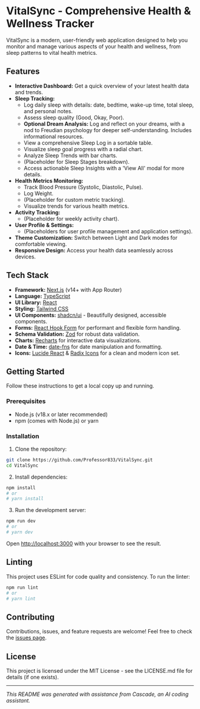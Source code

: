 # VitalSync - Comprehensive Health & Wellness Tracker

VitalSync is a modern, user-friendly web application designed to help you monitor and manage various aspects of your health and wellness, from sleep patterns to vital health metrics.

## Features

* **Interactive Dashboard:** Get a quick overview of your latest health data and trends.
* **Sleep Tracking:**
  * Log daily sleep with details: date, bedtime, wake-up time, total sleep, and personal notes.
  * Assess sleep quality (Good, Okay, Poor).
  * **Optional Dream Analysis:** Log and reflect on your dreams, with a nod to Freudian psychology for deeper self-understanding. Includes informational resources.
  * View a comprehensive Sleep Log in a sortable table.
  * Visualize sleep goal progress with a radial chart.
  * Analyze Sleep Trends with bar charts.
  * (Placeholder for Sleep Stages breakdown).
  * Access actionable Sleep Insights with a 'View All' modal for more details.
* **Health Metrics Monitoring:**
  * Track Blood Pressure (Systolic, Diastolic, Pulse).
  * Log Weight.
  * (Placeholder for custom metric tracking).
  * Visualize trends for various health metrics.
* **Activity Tracking:**
  * (Placeholder for weekly activity chart).
* **User Profile & Settings:**
  * (Placeholders for user profile management and application settings).
* **Theme Customization:** Switch between Light and Dark modes for comfortable viewing.
* **Responsive Design:** Access your health data seamlessly across devices.

## Tech Stack

* **Framework:** [Next.js](https://nextjs.org/) (v14+ with App Router)
* **Language:** [TypeScript](https://www.typescriptlang.org/)
* **UI Library:** [React](https://reactjs.org/)
* **Styling:** [Tailwind CSS](https://tailwindcss.com/)
* **UI Components:** [shadcn/ui](https://ui.shadcn.com/) - Beautifully designed, accessible components.
* **Forms:** [React Hook Form](https://react-hook-form.com/) for performant and flexible form handling.
* **Schema Validation:** [Zod](https://zod.dev/) for robust data validation.
* **Charts:** [Recharts](https://recharts.org/) for interactive data visualizations.
* **Date & Time:** [date-fns](https://date-fns.org/) for date manipulation and formatting.
* **Icons:** [Lucide React](https://lucide.dev/) & [Radix Icons](https://www.radix-ui.com/icons) for a clean and modern icon set.

## Getting Started

Follow these instructions to get a local copy up and running.

### Prerequisites

* Node.js (v18.x or later recommended)
* npm (comes with Node.js) or yarn

### Installation

1. Clone the repository:

```bash
git clone https://github.com/Professor833/VitalSync.git
cd VitalSync
```

2. Install dependencies:

```bash
npm install
# or
# yarn install
```

3. Run the development server:

```bash
npm run dev
# or
# yarn dev
```

   Open [http://localhost:3000](http://localhost:3000) with your browser to see the result.

## Linting

This project uses ESLint for code quality and consistency. To run the linter:

```bash
npm run lint
# or
# yarn lint
```

## Contributing

Contributions, issues, and feature requests are welcome! Feel free to check the [issues page](https://github.com/Professor833/VitalSync/issues).

## License

This project is licensed under the MIT License - see the LICENSE.md file for details (if one exists).

---

_This README was generated with assistance from Cascade, an AI coding assistant._
